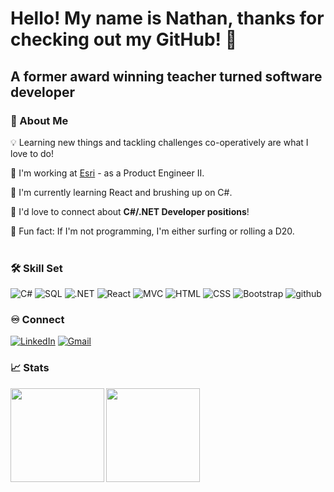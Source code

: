 # Hello! My name is Nathan, thanks for checking out my GitHub! 👋
## A former award winning teacher turned software developer
### 🧬 About Me 
💡 Learning new things and tackling challenges co-operatively are what I love to do! <br/>

📒 I'm working at <a href="https://www.esri.com/en-us/home" target="_blank">Esri</a> - as a Product Engineer II. <br />

🌱 I'm currently learning React and brushing up on C#. <br />

💬 I'd love to connect about **C#/.NET Developer positions**!  <br />

📜 Fun fact: If I'm not programming, I'm either surfing or rolling a D20.<br /> <br />

### 🛠 Skill Set
![C#](https://img.shields.io/badge/C%23-239120?style=for-the-badge&logo=c-sharp&logoColor=white)
![SQL](https://img.shields.io/badge/SQL-00000F?style=for-the-badge&logo=mysql&logoColor=white)
![.NET](https://img.shields.io/badge/.NET-00000F?style=for-the-badge&logo=mysql&logoColor=white)
![React](https://img.shields.io/badge/React-F7DF1E?style=for-the-badge&logo=javascript&logoColor=black)
![MVC](https://img.shields.io/badge/jQuery-0769AD?style=for-the-badge&logo=jquery&logoColor=white)
![HTML](https://img.shields.io/badge/HTML-239120?style=for-the-badge&logo=html5&logoColor=white)
![CSS](https://img.shields.io/badge/CSS-239120?&style=for-the-badge&logo=css3&logoColor=white)
![Bootstrap](https://img.shields.io/badge/Bootstrap-563D7C?style=for-the-badge&logo=bootstrap&logoColor=white)
![github](https://img.shields.io/badge/GitHub-000000?style=for-the-badge&logo=GitHub&logoColor=white)

### ♾️ Connect
<a href="https://www.linkedin.com/in/nathanconnseattle/(https://www.linkedin.com/in/nathan-conn/)"><img alt="LinkedIn" src="https://img.shields.io/badge/LinkedIn-0077B5?style=for-the-badge&logo=linkedin&logoColor=white"/></a>
<a href="mailto:connno34@gmail.com"><img alt="Gmail" src="https://img.shields.io/badge/Gmail-D14836?style=for-the-badge&logo=gmail&logoColor=white" /></a>

### 📈 Stats
<img align="left" height="150px" src="https://github-readme-stats.vercel.app/api?username=nconn34&show_icons=true&theme=dark" />

<img align="left" height="150px" src="https://github-readme-stats.vercel.app/api/top-langs/?username=nconn34&layout=compact&theme=dark" />
